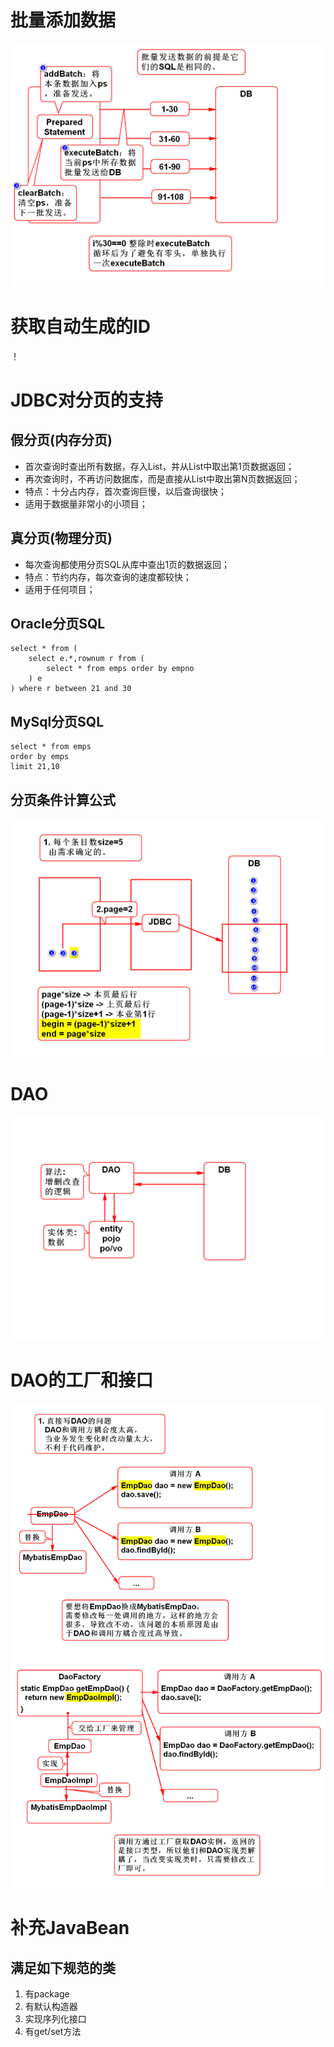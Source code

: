 # 批量添加数据
![](1.png)

# 获取自动生成的ID
！[](2.png)

# JDBC对分页的支持
## 假分页(内存分页)
- 首次查询时查出所有数据，存入List，并从List中取出第1页数据返回；
- 再次查询时，不再访问数据库，而是直接从List中取出第N页数据返回；
- 特点：十分占内存，首次查询巨慢，以后查询很快；
- 适用于数据量非常小的小项目；

## 真分页(物理分页)
- 每次查询都使用分页SQL从库中查出1页的数据返回；
- 特点：节约内存，每次查询的速度都较快；
- 适用于任何项目；

## Oracle分页SQL
	
	select * from (
		select e.*,rownum r from (
			select * from emps order by empno
		) e
	) where r between 21 and 30

## MySql分页SQL

	select * from emps
	order by emps
	limit 21,10

## 分页条件计算公式
![](3.png)

# DAO
![](4.png)

# DAO的工厂和接口
![](5.png)

# 补充JavaBean
## 满足如下规范的类
1. 有package
2. 有默认构造器
3. 实现序列化接口
4. 有get/set方法






